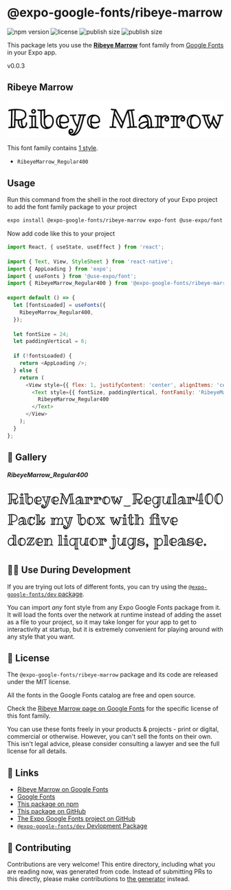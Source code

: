 # @expo-google-fonts/ribeye-marrow

![npm version](https://flat.badgen.net/npm/v/@expo-google-fonts/ribeye-marrow)
![license](https://flat.badgen.net/github/license/expo/google-fonts)
![publish size](https://flat.badgen.net/packagephobia/install/@expo-google-fonts/ribeye-marrow)
![publish size](https://flat.badgen.net/packagephobia/publish/@expo-google-fonts/ribeye-marrow)

This package lets you use the [**Ribeye Marrow**](https://fonts.google.com/specimen/Ribeye+Marrow) font family from [Google Fonts](https://fonts.google.com/) in your Expo app.

v0.0.3

## Ribeye Marrow

![Ribeye Marrow](./font-family.png)

This font family contains [1 style](#-gallery).

- `RibeyeMarrow_Regular400`

## Usage

Run this command from the shell in the root directory of your Expo project to add the font family package to your project
```sh
expo install @expo-google-fonts/ribeye-marrow expo-font @use-expo/font
```

Now add code like this to your project
```js
import React, { useState, useEffect } from 'react';

import { Text, View, StyleSheet } from 'react-native';
import { AppLoading } from 'expo';
import { useFonts } from '@use-expo/font';
import { RibeyeMarrow_Regular400 } from '@expo-google-fonts/ribeye-marrow';

export default () => {
  let [fontsLoaded] = useFonts({
    RibeyeMarrow_Regular400,
  });

  let fontSize = 24;
  let paddingVertical = 6;

  if (!fontsLoaded) {
    return <AppLoading />;
  } else {
    return (
      <View style={{ flex: 1, justifyContent: 'center', alignItems: 'center' }}>
        <Text style={{ fontSize, paddingVertical, fontFamily: 'RibeyeMarrow_Regular400' }}>
          RibeyeMarrow_Regular400
        </Text>
      </View>
    );
  }
};

```

## 🔡 Gallery

##### RibeyeMarrow_Regular400
![RibeyeMarrow_Regular400](./c246f9f2e382d8da82319762b401df8a1426fa767b74d168f0d1abca33fdd43d.ttf.png)


## 👩‍💻 Use During Development

If you are trying out lots of different fonts, you can try using the [`@expo-google-fonts/dev` package](https://github.com/expo/google-fonts/tree/master/font-packages/dev#readme).

You can import *any* font style from any Expo Google Fonts package from it. It will load the fonts
over the network at runtime instead of adding the asset as a file to your project, so it may take longer
for your app to get to interactivity at startup, but it is extremely convenient
for playing around with any style that you want.

## 📖 License

The `@expo-google-fonts/ribeye-marrow` package and its code are released under the MIT license.

All the fonts in the Google Fonts catalog are free and open source.

Check the [Ribeye Marrow page on Google Fonts](https://fonts.google.com/specimen/Ribeye+Marrow) for the specific license of this font family.

You can use these fonts freely in your products & projects - print or digital, commercial or otherwise. However, you can't sell the fonts on their own. This isn't legal advice, please consider consulting a lawyer and see the full license for all details.

## 🔗 Links

- [Ribeye Marrow on Google Fonts](https://fonts.google.com/specimen/Ribeye+Marrow)
- [Google Fonts](https://fonts.google.com/)
- [This package on npm](https://www.npmjs.com/package/@expo-google-fonts/ribeye-marrow)
- [This package on GitHub](https://github.com/expo/google-fonts/tree/master/font-packages/ribeye-marrow)
- [The Expo Google Fonts project on GitHub](https://github.com/expo/google-fonts)
- [`@expo-google-fonts/dev` Devlopment Package](https://github.com/expo/google-fonts/tree/master/font-packages/dev)


## 🤝 Contributing

Contributions are very welcome! This entire directory, including what you are reading now, was generated from code. Instead of submitting PRs to this directly, please make contributions to [the generator](https://github.com/expo/google-fonts/tree/master/packages/generator) instead.
